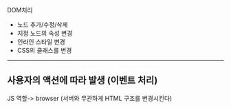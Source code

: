 DOM처리
- 노드 추가/수정/삭제
- 지정 노드의 속성 변경
- 인라인 스타일 변경
- CSS의 클래스를 변경
---
사용자의 액션에 따라 발생 (이벤트 처리)
---
JS 역할-> browser (서버와 무관하게 HTML 구조를 변경시킨다)